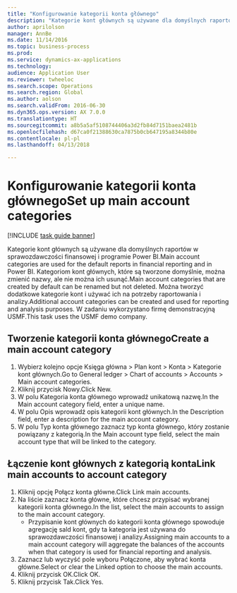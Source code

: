 ```yaml
--- 
title: "Konfigurowanie kategorii konta głównego"
description: "Kategorie kont głównych są używane dla domyślnych raportów w sprawozdawczości finansowej i programie Power BI."
author: aprilolson
manager: AnnBe
ms.date: 11/14/2016
ms.topic: business-process
ms.prod: 
ms.service: dynamics-ax-applications
ms.technology: 
audience: Application User
ms.reviewer: twheeloc
ms.search.scope: Operations
ms.search.region: Global
ms.author: aolson
ms.search.validFrom: 2016-06-30
ms.dyn365.ops.version: AX 7.0.0
ms.translationtype: HT
ms.sourcegitcommit: a8b5a5af5108744406a3d2fb84d7151baea2481b
ms.openlocfilehash: d67ca0f21388630ca7875b0cb647195a8344b80e
ms.contentlocale: pl-pl
ms.lasthandoff: 04/13/2018

---
```

# <a name="set-up-main-account-categories"></a><span data-ttu-id="3c423-103">Konfigurowanie kategorii konta głównego</span><span class="sxs-lookup"><span data-stu-id="3c423-103">Set up main account categories</span></span>

[!INCLUDE [task guide banner](../../includes/task-guide-banner.md)]

<span data-ttu-id="3c423-104">Kategorie kont głównych są używane dla domyślnych raportów w sprawozdawczości finansowej i programie Power BI.</span><span class="sxs-lookup"><span data-stu-id="3c423-104">Main account categories are used for the default reports in financial reporting and in Power BI.</span></span> <span data-ttu-id="3c423-105">Kategoriom kont głównych, które są tworzone domyślnie, można zmienić nazwy, ale nie można ich usunąć.</span><span class="sxs-lookup"><span data-stu-id="3c423-105">Main account categories that are created by default can be renamed but not deleted.</span></span> <span data-ttu-id="3c423-106">Można tworzyć dodatkowe kategorie kont i używać ich na potrzeby raportowania i analizy.</span><span class="sxs-lookup"><span data-stu-id="3c423-106">Additional account categories can be created and used for reporting and analysis purposes.</span></span> <span data-ttu-id="3c423-107">W zadaniu wykorzystano firmę demonstracyjną USMF.</span><span class="sxs-lookup"><span data-stu-id="3c423-107">This task uses the USMF demo company.</span></span>


## <a name="create-a-main-account-category"></a><span data-ttu-id="3c423-108">Tworzenie kategorii konta głównego</span><span class="sxs-lookup"><span data-stu-id="3c423-108">Create a main account category</span></span>
1. <span data-ttu-id="3c423-109">Wybierz kolejno opcje Księga główna > Plan kont > Konta > Kategorie kont głównych.</span><span class="sxs-lookup"><span data-stu-id="3c423-109">Go to General ledger > Chart of accounts > Accounts > Main account categories.</span></span>
2. <span data-ttu-id="3c423-110">Kliknij przycisk Nowy.</span><span class="sxs-lookup"><span data-stu-id="3c423-110">Click New.</span></span>
3. <span data-ttu-id="3c423-111">W polu Kategoria konta głównego wprowadź unikatową nazwę.</span><span class="sxs-lookup"><span data-stu-id="3c423-111">In the Main account category field, enter a unique name.</span></span>
4. <span data-ttu-id="3c423-112">W polu Opis wprowadź opis kategorii kont głównych.</span><span class="sxs-lookup"><span data-stu-id="3c423-112">In the Description field, enter a description for the main account category.</span></span>
5. <span data-ttu-id="3c423-113">W polu Typ konta głównego zaznacz typ konta głównego, który zostanie powiązany z kategorią.</span><span class="sxs-lookup"><span data-stu-id="3c423-113">In the Main account type field, select the main account type that will be linked to the category.</span></span>

## <a name="link-main-accounts-to-account-category"></a><span data-ttu-id="3c423-114">Łączenie kont głównych z kategorią konta</span><span class="sxs-lookup"><span data-stu-id="3c423-114">Link main accounts to account category</span></span>
1. <span data-ttu-id="3c423-115">Kliknij opcję Połącz konta główne.</span><span class="sxs-lookup"><span data-stu-id="3c423-115">Click Link main accounts.</span></span>
2. <span data-ttu-id="3c423-116">Na liście zaznacz konta główne, które chcesz przypisać wybranej kategorii konta głównego.</span><span class="sxs-lookup"><span data-stu-id="3c423-116">In the list, select the main accounts to assign to the main account category.</span></span>
    * <span data-ttu-id="3c423-117">Przypisanie kont głównych do kategorii konta głównego spowoduje agregację sald kont, gdy ta kategoria jest używana do sprawozdawczości finansowej i analizy.</span><span class="sxs-lookup"><span data-stu-id="3c423-117">Assigning main accounts to a main account category will aggregate the balances of the accounts when that category is used for financial reporting and analysis.</span></span>  
3. <span data-ttu-id="3c423-118">Zaznacz lub wyczyść pole wyboru Połączone, aby wybrać konta główne.</span><span class="sxs-lookup"><span data-stu-id="3c423-118">Select or clear the Linked option to choose the main accounts.</span></span>
4. <span data-ttu-id="3c423-119">Kliknij przycisk OK.</span><span class="sxs-lookup"><span data-stu-id="3c423-119">Click OK.</span></span>
5. <span data-ttu-id="3c423-120">Kliknij przycisk Tak.</span><span class="sxs-lookup"><span data-stu-id="3c423-120">Click Yes.</span></span>


